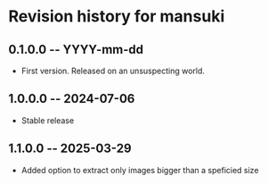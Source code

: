 # Revision history for mansuki

## 0.1.0.0 -- YYYY-mm-dd

- First version. Released on an unsuspecting world.

## 1.0.0.0 -- 2024-07-06

- Stable release

## 1.1.0.0 -- 2025-03-29

- Added option to extract only images bigger than a speficied size
